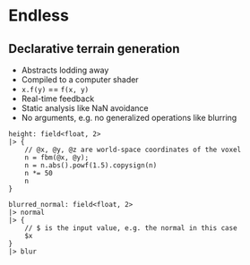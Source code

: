 # Endless

## Declarative terrain generation

- Abstracts lodding away
- Compiled to a computer shader
- `x.f(y)` == `f(x, y)`
- Real-time feedback
- Static analysis like NaN avoidance
- No arguments, e.g. no generalized operations like blurring

```
height: field<float, 2>
|> {
    // @x, @y, @z are world-space coordinates of the voxel
    n = fbm(@x, @y);
    n = n.abs().powf(1.5).copysign(n)
    n *= 50
    n
}

blurred_normal: field<float, 2>
|> normal
|> {
    // $ is the input value, e.g. the normal in this case
    $x
}
|> blur
```
